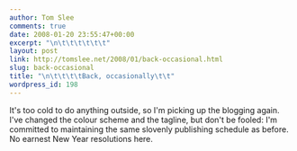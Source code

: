 ```yaml
---
author: Tom Slee
comments: true
date: 2008-01-20 23:55:47+00:00
excerpt: "\n\t\t\t\t\t\t"
layout: post
link: http://tomslee.net/2008/01/back-occasional.html
slug: back-occasional
title: "\n\t\t\t\tBack, occasionally\t\t"
wordpress_id: 198
---
```



				

It's too cold to do anything outside, so I'm picking up the blogging again. I've changed the colour scheme and the tagline, but don't be fooled: I'm committed to maintaining the same slovenly publishing schedule as before. No earnest New Year resolutions here.


		
